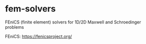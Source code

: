 # fem-solvers
FEniCS (finite element) solvers for 1D/2D Maxwell and Schroedinger problems

FEniCS: https://fenicsproject.org/

